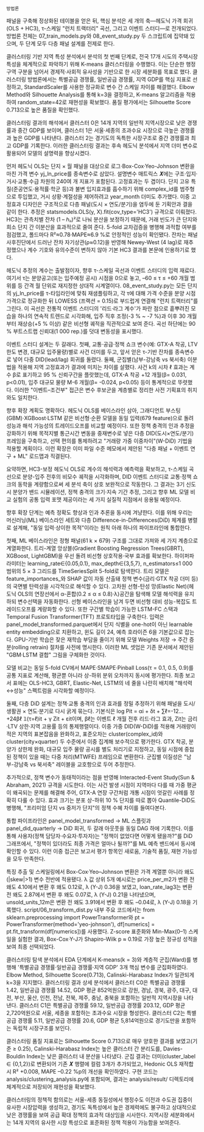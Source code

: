 	방법론
패널을 구축해 정상화된 테이블을 얻은 뒤, 핵심 분석은 세 개의 축—헤도닉 가격 회귀(OLS + HC3), τ-스케일 "런치 트랙터리" 곡선, 그리고 이벤트 스터디—로 전개되었다. 방법론 전체는 07_train_models.py와 08_event_study.py 두 스크립트에 집약돼 있으며, 두 단계 모두 다층 패널 설계를 전제로 한다.

클러스터링 기반 지역 특성 분석에서 분석의 첫 번째 단계로, 전국 17개 시도의 주택시장 특성을 체계적으로 파악하기 위해 K-means 클러스터링을 수행했다. 이는 단순한 행정구역 구분을 넘어서 경제적·사회적 유사성을 기반으로 한 시장 세분화를 목표로 했다. 클러스터링 방법론에서는 특별공급 경쟁률, 일반공급 경쟁률, 지역 GDP를 핵심 지표로 선정하고, StandardScaler를 사용한 정규화로 변수 간 스케일 차이를 해결했다. Elbow Method와 Silhouette Analysis를 통해 k=3을 결정하고, K-means 알고리즘을 적용하여 random_state=42로 재현성을 확보했다. 품질 평가에서는 Silhouette Score 0.713으로 높은 품질을 확인했다.

클러스터링 결과의 해석에서 클러스터 0은 14개 지역의 일반적 지역시장으로 낮은 경쟁률과 중간 GDP를 보이며, 클러스터 1은 서울·세종의 초과수요 시장으로 극높은 경쟁률과 높은 GDP를 나타낸다. 클러스터 2는 경기도의 독특한 시장구조로 중간 경쟁률과 최고 GDP를 기록한다. 이러한 클러스터링 결과는 후속 헤도닉 분석에서 지역 더미 변수로 활용되어 모델의 설명력을 향상시켰다.

먼저 헤도닉 OLS는 단지 × 월 패널을 대상으로 로그·Box-Cox·Yeo-Johnson 변환을 마친 가격 변수 yj_ln_price를 종속변수로 삼았다. 설명변수 매트릭스 𝑿에는 구조·입지·거시·교통·수급 차원의 240여 개 지표가 포함된다. 고정효과는 두 겹이다. 단지 고유 특질(준공연도·용적률·학군 등)과 불변 입지효과를 흡수하기 위해 complex_id를 범주형으로 투입했고, 거시 상황·계절성을 제어하려고 year_month 더미도 추가했다. 이중 고정효과 디자인은 구조적으로 다층 패널(도시 × 연도/분기)을 염두에 둔 기획안과 결을 같이 한다. 추정은 statsmodels.OLS(y, X).fit(cov_type='HC3') 규격으로 이뤄졌다. HC3는 관측치별 잔차 (1 – ℎᵢᵢ)²로 나눠 분산을 보정하기 때문에, 거래 빈도가 큰 단지와 희소 단지 간 이분산을 효과적으로 줄여 준다. 5-fold 교차검증을 병행해 과적합 여부를 점검했고, 폴드마다 R²≈0.78·MAPE≈6.9 %로 안정적인 성능이 확인됐다. 잔차는 패널 사후진단에서 드러난 잔차 자기상관(ρ≈0.12)을 반영해 Newey-West (4 lag)로 재추정했으나 계수 기호와 유의수준이 변하지 않아 기본 HC3 결과를 본문에 인용하기로 했다.

헤도닉 추정의 계수는 출발점이자, 향후 τ-스케일 곡선과 이벤트 스터디의 입력 재료다. 여기서 τ는 분양공고(또는 입주예정 공시) 시점을 0으로 놓고, –60 ≤ τ ≤ +60 개월 범위를 등 간격 월 단위로 재지정한 상대적 시계열이다. 08_event_study.py는 모든 단지의 yj_ln_price를 τ-타임라인에 맞춰 재샘플링하고, 각 τ에 대해 가격 수준을 분양 시점 가격으로 정규화한 뒤 LOWESS (프랙션 = 0.15)로 부드럽게 연결해 "런치 트랙터리"를 그린다. 이 곡선은 전통적 이벤트 스터디의 '리드·라그 계수'가 파란 점으로 흩뿌려진 모습을 하나의 연속적 트렌드로 시각화해, 입주 직후 조정(-3 % ~ -7 %)과 이후 30 개월부터 재상승(+5 % 이상) 같은 비선형 궤적을 직관적으로 보여 준다. 곡선 하단에는 90 % 부트스트랩 신뢰대(1 000 rep.)를 덧대 변동성을 표시했다.

이벤트 스터디 설계는 두 갈래다. 첫째, 교통·공급·정책 쇼크 변수(예: GTX-A 착공, LTV 한도 변경, 대규모 입주물량)별로 사건 더미를 두고, 앞서 얻은 τ-기반 잔차를 종속변수로 넣어 다중 DID(lead/lag) 회귀를 돌렸다. 둘째, 군집별(남부-강남축 vs 북서축) 이분법을 적용해 지역 고정효과가 결과에 미치는 차이를 살폈다. 사건 k의 시차 ℓ 효과는 계수 β로 표기하고 95 % 신뢰구간을 플랏했는데, GTX-A 착공 +12 개월(β= 0.031, p<0.01), 입주 대규모 물량 M-6 개월(β= -0.024, p<0.05) 등이 통계적으로 뚜렷했다. 이러한 "이벤트–조건부" 접근은 변수 후보군을 계층별로 정리한 사전 기획표의 취지와도 일치한다.

향후 확장 계획도 명확하다. 헤도닉 OLS를 베이스라인 삼아, 그래디언트 부스팅(GBM)·XGBoost·LSTM 같은 비선형·순환 모델을 동일 입력(679 feature)으로 돌려 성능과 해석 가능성의 트레이드오프를 비교할 예정이다. 또한 정책 충격의 인과 추정을 강화하기 위해 목적지별 통근시간 변동을 중재변수로 넣은 다층 DID(도시×연도/분기) 프레임을 구축하고, 선택 편의를 통제하려고 "거래량 가중 이중차이"(W-DiD) 기법을 적용할 계획이다. 이런 확장은 이미 파일 수준 메모에서 제안된 "다층 패널 + 이벤트 연구 + ML" 로드맵과 직결된다.

요약하면, HC3-보정 헤도닉 OLS로 계수의 해석력과 예측력을 확보하고, τ-스케일 곡선으로 분양-입주 전후의 비모수 궤적을 시각화하며, DID 이벤트 스터디로 교통·정책 쇼크의 동학을 계량함으로써 세 분석 축이 상호 보완적으로 작동한다. 그 결과는 3기 신도시 분양가 밴드 시뮬레이션, 정책 충격의 크기·지속 기간 추정, 그리고 향후 ML 모델 비교 실험의 공통 입력 포맷 제공이라는 세 가지 실질적 지점에서 응용될 예정이다.

향후 확장 단계는 예측 정확도 향상과 인과 추론을 동시에 겨냥한다. 이를 위해 우리는 머신러닝(ML) 베이스라인 세트와 다층 Difference-in-Differences(DiD) 체계를 병렬로 설계해, "동일 입력·상이한 목적"이라는 원칙 아래 하나의 파이프라인에 통합한다.

첫째, ML 베이스라인은 정형 패널(61 k × 679) 구조를 그대로 가져와 세 가지 계층으로 계열화한다. 트리-계열 앙상블(Gradient Boosting Regression Trees(GBRT), XGBoost, LightGBM)을 우선 돌려 비선형 상호작용·국부 효과를 확보한다. 하이퍼파라미터는 learning_rate∈{0.05,0.1}, max_depth∈{3,5,7}, n_estimators≤1 000 범위의 5 × 3 그리드를 TimeSeriesSplit 5-fold로 탐색한다. 트리 모델은 feature_importances_와 SHAP 값이 자동 산출돼 정책 변수(금리·GTX 착공 더미 등)의 국면별 탄력성을 시각적으로 해석할 수 있다. 고차원 선형-탄성 망(Elastic Net)(헤도닉 OLS의 연장선에서 α-혼합(0.2 ≤ α ≤ 0.8)·λ)공간을 탐색해 모델 해석력을 유지하되 변수선택을 자동화한다. 선형 베이스라인을 남겨 두면 비선형 대비 성능-복잡도 트레이드오프를 계량화할 수 있다. 또한 구간별 학습이 가능한 LSTM-FC 스택과 Temporal Fusion Transformer(TFT) 프로토타입을 구축한다. 입력은 panel_model_transformed.parquet에서 단지 식별을 one-hot이 아닌 learnable entity embedding으로 치환하고, 윈도 길이 24, 예측 호라이즌 6을 기본값으로 잡는다. GPU-기반 학습은 잦은 재학습 부담을 줄이기 위해 모델 Weights 저장 → 주간 증분(rolling retrain) 절차를 사전에 명시한다. 이러한 ML 셋업은 기존 문서에서 제안된 "GBM·LSTM 결합" 그림을 구체화한 것이다.

모델 비교는 동일 5-fold CV에서 MAPE·SMAPE·Pinball Loss(τ = 0.1, 0.5, 0.9)를 공통 지표로 계산해, 평균뿐 아니라 상-하위 분위 오차까지 동시에 평가한다. 최종 보고서 표에는 OLS-HC3, GBRT, Elastic-Net, LSTM의 네 줄을 나란히 배치해 "해석력↔성능" 스펙트럼을 시각화할 예정이다.

둘째, 다층 DiD 설계는 정책·교통 충격의 인과 효과를 정밀 추정하기 위해 패널을 도시/생활권 × 연도·분기로 다시 굵게 묶는다. 기본식은 log Pit = αi + δt + ∑ℓ=-12…+24βℓ 𝟙(τ=ℓ)it + γ Zit + εit이며, βℓ는 이벤트 ℓ 개월 전후 리드·라그 효과, Zit는 금리·LTV 상한·지역 고용률 등의 통제행렬이다. 이중 가중 DID(W-DiD)를 적용해 거래량이 적은 지역의 표본잡음을 완화하고, 표준오차는 cluster(complex_id)와 cluster(city×quarter) 두 수준에서 이중 집계해 보수적으로 평가한다. GTX 착공, 분양가 상한제 완화, 대규모 입주 물량 공시를 별도 처리기로 지정하고, 동일 시점에 중첩된 정책이 있을 때는 다중 처리(MTWFE) 프레임으로 변환한다. 군집별 이질성은 "남부-강남축 vs 북서축" 레이블을 교호항으로 두어 추정한다.

추가적으로, 정책 변수가 동태적이라는 점을 반영해 Interacted-Event Study(Sun & Abraham, 2021) 규격을 시도한다. 이는 사건 발생 시점이 지역마다 다를 때 가중 평균이 왜곡되는 문제를 해결해 주어, GTX-A 연장 구간처럼 개통 시점이 엇갈린 사례를 정확히 다룰 수 있다. 효과 크기는 분포 상-하위 10 % 단지를 따로 뽑아 Quantile-DiD도 병행해, "프리미엄 단지 vs 중저가 단지"의 정책 수혜 차이를 들여다본다.

통합 파이프라인은 panel_model_transformed → ML 스플릿과 panel_did_quarterly → DiD 회귀, 두 갈래 아웃풋을 동일 DAG 하에 기록한다. 이를 통해 사용자(정책 담당자·수요자·투자자)는 "정책이 없었다면 어떻게 됐을까?"를 DiD 그래프에서, "정책이 있더라도 최종 가격은 얼마나 될까?"를 ML 예측 밴드에서 동시에 확인할 수 있다. 이런 이중 접근은 보고서 평가 항목인 새로움, 기술적 품질, 재현 가능성을 모두 만족한다.

특징 추출 및 스케일링에서 Box-Cox·Yeo–Johnson 변환은 가격 계열뿐 아니라 왜도(|skew|>1) 변수 전반에 적용됐다. λ 값 상위 5개 예시로는 price_per_m2가 변환 전 왜도 4.10에서 변환 후 왜도 0.12로, λ (Y-J) 0.36을 보였고, loan_rate_lag3는 변환 전 왜도 2.87에서 변환 후 왜도 0.07로, λ (Y-J) 0.21을 나타냈으며, unsold_units_12m은 변환 전 왜도 3.91에서 변환 후 왜도 –0.04로, λ (Y-J) 0.18을 기록했다. script/06_transform_dist.py 내부 주요 코드에서는 from sklearn.preprocessing import PowerTransformer와 pt = PowerTransformer(method='yeo-johnson'), df[numerics] = pt.fit_transform(df[numerics])를 사용했다. Z-score 표준화와 Min-Max(0–1) 스케일을 실험한 결과, Box-Cox·Y-J가 Shapiro-Wilk p ≈ 0.19로 가장 높은 정규성 성적을 보여 최종 선택되었다.

클러스터링 탐색 분석에서 EDA 단계에서 K-means(k = 3)와 계층적 군집(Ward)를 병행해 '특별공급 경쟁률·일반공급 경쟁률·지역 GDP' 3개 핵심 변수를 군집화하였다. Elbow Method, Silhouette Score(0.713), Calinski-Harabasz Index가 일관되게 k=3을 지지했다. 클러스터링 결과 상세 분석에서 클러스터 C0은 특별공급 경쟁률 1.42, 일반공급 경쟁률 14.52, GDP 평균 852억원으로 강원, 경남, 경북, 광주, 대구, 대전, 부산, 울산, 인천, 전남, 전북, 제주, 충남, 충북을 포함하는 일반적 지역시장을 나타낸다. 클러스터 C1은 특별공급 경쟁률 59.12, 일반공급 경쟁률 203.12, GDP 평균 2,720억원으로 서울, 세종을 포함하는 초과수요 시장을 형성한다. 클러스터 C2는 특별공급 경쟁률 5.11, 일반공급 경쟁률 20.6, GDP 평균 5,814억원으로 경기도만을 포함하는 독립적 시장구조를 보인다.

클러스터링 품질 지표로는 Silhouette Score 0.713으로 매우 양호한 결과를 보였고(기준 ≥ 0.25), Calinski-Harabasz Index는 높은 클러스터 간 분리도를, Davies-Bouldin Index는 낮은 클러스터 내 분산을 나타냈다. 군집 결과는 더미(cluster_label ∈ {0,1,2})로 변환되어 기존 𝑿 행렬에 컬럼 3개가 추가되었고, Hedonic OLS 재적합 시 R² +0.008, MAPE –0.22 %p의 개선을 확인하였다. 구현 코드는 analysis/clustering_analysis.py에 포함되며, 결과는 analysis/result/ 디렉토리에 체계적으로 저장되어 재현성을 확보했다.

클러스터링의 정책적 함의로는 서울-세종 동질성에서 행정수도 이전과 수도권 집중이 유사한 시장압력을 생성하고, 경기도 독특성에서 높은 경제력에도 불구하고 상대적으로 낮은 경쟁률을 보여 공급 확대 정책의 효과적 대상임을 시사한다. 지역시장 세분화에서는 14개 지역의 유사한 시장 특성으로 표준화된 정책 적용이 가능함을 보여준다.